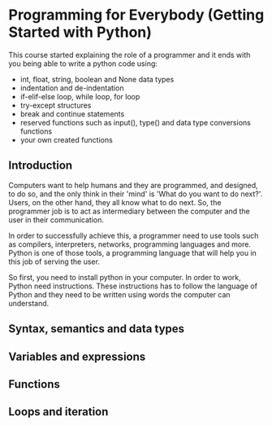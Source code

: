 # Programming for Everybody (Getting Started with Python)

This course started explaining the role of a programmer and it ends with you being able to write a python code using: 
-   int, float, string, boolean and None data types
-   indentation and de-indentation
-   if-elif-else loop, while loop, for loop
-   try-except structures
-   break and continue statements
-   reserved functions such as input(), type() and data type conversions functions
-   your own created functions

## Introduction

Computers want to help humans and they are programmed, and designed, to do so, and the only think in their 'mind' is 'What do you want to do next?'. Users, on the other hand, they all know what to do next. So, the programmer job is to act as intermediary between the computer and the user in their communication.

In order to successfully achieve this, a programmer need to use tools such as compilers, interpreters, networks, programming languages and more. Python is one of those tools, a programming language that will help you in this job of serving the user.

So first, you need to install python in your computer. In order to work, Python need instructions. These instructions has to follow the language of Python and they need to be written using words the computer can understand.


## Syntax, semantics and data types



## Variables and expressions

## Functions

## Loops and iteration